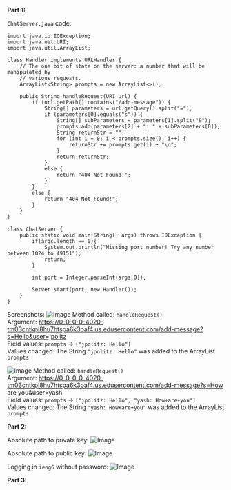 **Part 1:**

```ChatServer.java``` code:
```
import java.io.IOException;
import java.net.URI;
import java.util.ArrayList;

class Handler implements URLHandler {
    // The one bit of state on the server: a number that will be manipulated by
    // various requests.
    ArrayList<String> prompts = new ArrayList<>();

    public String handleRequest(URI url) {
        if (url.getPath().contains("/add-message")) {
            String[] parameters = url.getQuery().split("=");
            if (parameters[0].equals("s")) {
                String[] subParameters = parameters[1].split("&");
                prompts.add(parameters[2] + ": " + subParameters[0]);
                String returnStr = "";
                for (int i = 0; i < prompts.size(); i++) {
                    returnStr += prompts.get(i) + "\n";
                }
                return returnStr;
            }
            else {
                return "404 Not Found!";
            }
        }
        else {
            return "404 Not Found!";
        }
    }
}

class ChatServer {
    public static void main(String[] args) throws IOException {
        if(args.length == 0){
            System.out.println("Missing port number! Try any number between 1024 to 49151");
            return;
        }

        int port = Integer.parseInt(args[0]);

        Server.start(port, new Handler());
    }
}
```
Screenshots: 
![Image](image-1.png)
Method called: ```handleRequest()```
<br>
Argument: https://0-0-0-0-4020-tm03cntkpl8hu7htspa6k3oaf4.us.edusercontent.com/add-message?s=Hello&user=jpolitz
<br>
Field values: ```prompts``` -> ```["jpolitz: Hello"]```
<br>
Values changed: The String ```"jpolitz: Hello"``` was added to the ArrayList ```prompts```


![Image](image-2.png)
Method called: ```handleRequest()```
<br>
Argument: https://0-0-0-0-4020-tm03cntkpl8hu7htspa6k3oaf4.us.edusercontent.com/add-message?s=How are you&user=yash
<br>
Field values: ```prompts``` -> ```["jpolitz: Hello", "yash: How+are+you"]```
<br>
Values changed: The String ```"yash: How+are+you"``` was added to the ArrayList ```prompts```

**Part 2:**

Absolute path to private key: ![Image](image-3.png)

Absolute path to public key: ![Image](image-4.png)

Logging in ```ieng6``` without password: ![Image](image-5.png)

**Part 3:**
